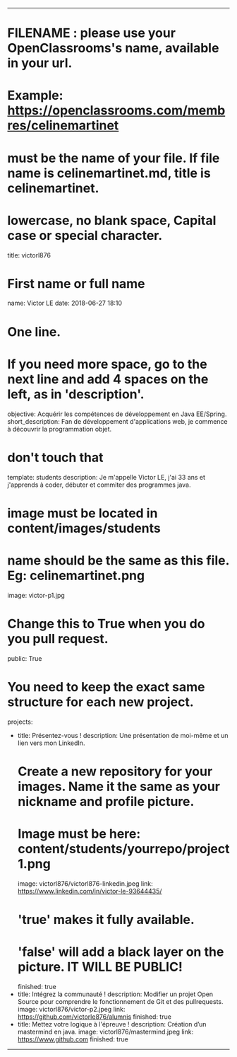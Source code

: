 ---

# FILENAME : please use your OpenClassrooms's name, available in your url.
# Example: https://openclassrooms.com/membres/celinemartinet
# must be the name of your file. If file name is celinemartinet.md, title is celinemartinet.
# lowercase, no blank space, Capital case or special character.
title: victorl876

# First name or full name
name: Victor LE
date: 2018-06-27 18:10

# One line.
# If you need more space, go to the next line and add 4 spaces on the left, as in 'description'.
objective: Acquérir les compétences de développement en Java EE/Spring.
short_description: Fan de développement d'applications web, je commence à découvrir la programmation objet.

# don't touch that
template: students
description: 
    Je m'appelle Victor LE, j'ai 33 ans et j'apprends à coder, débuter et commiter des programmes java.
    

# image must be located in content/images/students
# name should be the same as this file. Eg: celinemartinet.png
image: victor-p1.jpg

# Change this to True when you do you pull request.
public: True

# You need to keep the exact same structure for each new project.
projects:
  - title: Présentez-vous !
    description: Une présentation de moi-même et un lien vers mon LinkedIn.
    # Create a new repository for your images. Name it the same as your nickname and profile picture.
    # Image must be here: content/students/yourrepo/project1.png
    image: victorl876/victorl876-linkedin.jpeg
    link: https://www.linkedin.com/in/victor-le-93644435/
    # 'true' makes it fully available.
    # 'false' will add a black layer on the picture. IT WILL BE PUBLIC!
    finished: true
  - title: Intégrez la communauté !
    description: Modifier un projet Open Source pour comprendre le fonctionnement de Git et des pullrequests. 
    image: victorl876/victor-p2.jpeg
    link: https://github.com/victorle876/alumnis
    finished: true
  - title: Mettez votre logique à l'épreuve !
    description: Création d’un mastermind en java.
    image: victorl876/mastermind.jpeg
    link: https://www.github.com
    finished: true
---